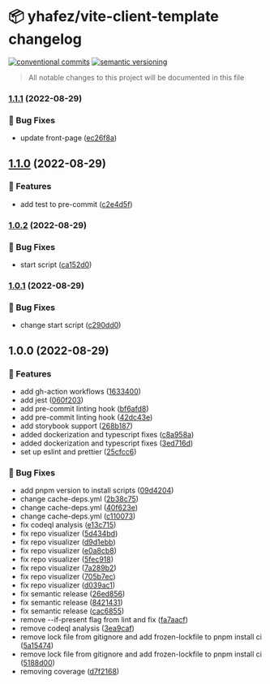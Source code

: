 # 📦 yhafez/vite-client-template changelog

[![conventional commits](https://img.shields.io/badge/conventional%20commits-1.0.0-yellow.svg)](https://conventionalcommits.org)
[![semantic versioning](https://img.shields.io/badge/semantic%20versioning-2.0.0-green.svg)](https://semver.org)

> All notable changes to this project will be documented in this file

### [1.1.1](https://github.com/yhafez/vite-client-template/compare/v1.1.0...v1.1.1) (2022-08-29)


### 🐛 Bug Fixes

* update front-page ([ec26f8a](https://github.com/yhafez/vite-client-template/commit/ec26f8ac5d2f6a363d9203b86e2f4b93883f6325))

## [1.1.0](https://github.com/yhafez/vite-client-template/compare/v1.0.2...v1.1.0) (2022-08-29)


### 🍕 Features

* add test to pre-commit ([c2e4d5f](https://github.com/yhafez/vite-client-template/commit/c2e4d5f1ee0a99b5e99c7247dbaa11e3f121f3e2))

### [1.0.2](https://github.com/yhafez/vite-client-template/compare/v1.0.1...v1.0.2) (2022-08-29)


### 🐛 Bug Fixes

* start script ([ca152d0](https://github.com/yhafez/vite-client-template/commit/ca152d09cb0702d6c8a045a2f012a1089de95ef3))

### [1.0.1](https://github.com/yhafez/vite-client-template/compare/v1.0.0...v1.0.1) (2022-08-29)


### 🐛 Bug Fixes

* change start script ([c290dd0](https://github.com/yhafez/vite-client-template/commit/c290dd0cd3b618f14afa2d3b3c00a06ab4d2b16a))

## 1.0.0 (2022-08-29)


### 🍕 Features

* add gh-action workflows ([1633400](https://github.com/yhafez/vite-client-template/commit/16334006bf0c9f88268d93ebf2ed2e44c3f94052))
* add jest ([060f203](https://github.com/yhafez/vite-client-template/commit/060f203e0106fe09b31f1b530315fb63c8c5ebc3))
* add pre-commit linting hook ([bf6afd8](https://github.com/yhafez/vite-client-template/commit/bf6afd8be91ae0b4422ed3e2e82c3cb123b24a60))
* add pre-commit linting hook ([42dc43e](https://github.com/yhafez/vite-client-template/commit/42dc43e670e710ad5d190274937c677c9ac05c21))
* add storybook support ([268b187](https://github.com/yhafez/vite-client-template/commit/268b187fce5d0dd76c760dd21bd74cc4f08d620d))
* added dockerization and typescript fixes ([c8a958a](https://github.com/yhafez/vite-client-template/commit/c8a958a5a90e232a04ba14731f587c5ed08b7aff))
* added dockerization and typescript fixes ([3ed716d](https://github.com/yhafez/vite-client-template/commit/3ed716d634839737f60d4eeed45a3eceb6050185))
* set up eslint and prettier ([25cfcc6](https://github.com/yhafez/vite-client-template/commit/25cfcc6868fccb4759ca241738d5d040e0577c06))


### 🐛 Bug Fixes

* add pnpm version to install scripts ([09d4204](https://github.com/yhafez/vite-client-template/commit/09d42040b615d0d361952c9fa4d56c1d47379424))
* change cache-deps.yml ([2b38c75](https://github.com/yhafez/vite-client-template/commit/2b38c75b195f49a11269d1f7ba20d68b717658a3))
* change cache-deps.yml ([40f623e](https://github.com/yhafez/vite-client-template/commit/40f623e7456f8a2a4ad45044d99c9d1da55e545a))
* change cache-deps.yml ([c110073](https://github.com/yhafez/vite-client-template/commit/c1100730c8beb394461f5b775618c8c3d8f0fa04))
* fix codeql analysis ([e13c715](https://github.com/yhafez/vite-client-template/commit/e13c715cc65f95781a3709f8b64eb645a8b67410))
* fix repo visualizer ([5d434bd](https://github.com/yhafez/vite-client-template/commit/5d434bd47ef44ead9c8b33ab0e93bb2b6ea32901))
* fix repo visualizer ([d9d1ebb](https://github.com/yhafez/vite-client-template/commit/d9d1ebb84c4b77106710cfdd2fdb592a9ca5bb64))
* fix repo visualizer ([e0a8cb8](https://github.com/yhafez/vite-client-template/commit/e0a8cb8be291b05ce810340eca96025d0fdba362))
* fix repo visualizer ([5fec918](https://github.com/yhafez/vite-client-template/commit/5fec9180b9203292d4ae675ade1c9a4cf939625a))
* fix repo visualizer ([7a289b2](https://github.com/yhafez/vite-client-template/commit/7a289b287a62573f756016eefc27f6e978da6902))
* fix repo visualizer ([705b7ec](https://github.com/yhafez/vite-client-template/commit/705b7ec3c05bb8f146e6e6fe3f76c4a3347aa9d9))
* fix repo visualizer ([d039ac1](https://github.com/yhafez/vite-client-template/commit/d039ac10d5c9336939fddbf666de77a3388da3fe))
* fix semantic release ([26ed856](https://github.com/yhafez/vite-client-template/commit/26ed856a81d6a65e6e69ec5f6362972529575ec5))
* fix semantic release ([8421431](https://github.com/yhafez/vite-client-template/commit/84214311f842f3cb01e58ede239da60a3e9c43e8))
* fix semantic release ([cac6855](https://github.com/yhafez/vite-client-template/commit/cac685542a73a6a8912a2c5de06956308e642a43))
* remove --if-present flag from lint and fix ([fa7aacf](https://github.com/yhafez/vite-client-template/commit/fa7aacfcdc9845c4c6cdaf30b0f44f9e0226d77f))
* remove codeql analysis ([3ea9caf](https://github.com/yhafez/vite-client-template/commit/3ea9caf98676fdd44ac268510ed7587d5287786e))
* remove lock file from gitignore and add frozen-lockfile to pnpm install ci ([5a15474](https://github.com/yhafez/vite-client-template/commit/5a15474e9a31f4fba43ccb8b537ac7c1319f188a))
* remove lock file from gitignore and add frozen-lockfile to pnpm install ci ([5188d00](https://github.com/yhafez/vite-client-template/commit/5188d00773ee30c151fdd1f0f0b8c9f547a4538c))
* removing coverage ([d7f2168](https://github.com/yhafez/vite-client-template/commit/d7f2168c40dee9bf4a16f4ed8ababaf3435910d3))

